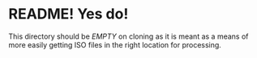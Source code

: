 # README! Yes do!

This directory should be *EMPTY* on cloning as it is meant as a means of more easily getting ISO files in the right location for processing.
